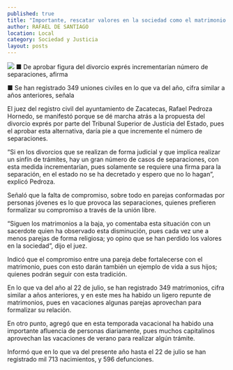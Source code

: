 ```yaml
---
published: true
title: "Importante, rescatar valores en la sociedad como el matrimonio: Rafael Pedroza"
author: RAFAEL DE SANTIAGO
location: Local
category: Sociedad y Justicia
layout: posts
---
```


![](http://i.imgur.com/Lpp77OCm.jpg)
■ De aprobar figura del divorcio exprés incrementarían número de separaciones, afirma

■ Se han registrado 349 uniones civiles en lo que va del año, cifra similar a años anteriores, señala

El juez del registro civil del ayuntamiento de Zacatecas, Rafael Pedroza Hornedo, se manifestó porque se dé marcha atrás a la propuesta del divorcio exprés por parte del Tribunal Superior de Justicia del Estado, pues el aprobar esta alternativa, daría pie a que incremente el número de separaciones.

“Si en los divorcios que se realizan de forma judicial y que implica realizar un sinfín de trámites, hay un gran número de casos de separaciones, con esta medida incrementarían, pues solamente se requiere una firma para la separación, en el estado no se ha decretado y espero que no lo hagan”, explicó Pedroza.

Señaló que la falta de compromiso, sobre todo en parejas conformadas por personas jóvenes es lo que provoca las separaciones, quienes prefieren formalizar su compromiso a través de la unión libre.

“Siguen los matrimonios a la baja, yo comentaba esta situación con un sacerdote quien ha observado esta disminución, pues cada vez une a menos parejas de forma religiosa; yo opino que se han perdido los valores en la sociedad”, dijo el juez.

Indicó que el compromiso entre una pareja debe fortalecerse con el matrimonio, pues con esto darán también un ejemplo de vida a sus hijos; quienes podrán seguir con esta
tradición.

En lo que va del año al 22 de julio, se han registrado 349 matrimonios, cifra similar a años anteriores, y en este mes ha habido un ligero repunte de matrimonios, pues en vacaciones algunas parejas aprovechan para formalizar su relación.

En otro punto, agregó que en esta temporada vacacional ha habido una importante afluencia de personas diariamente, pues muchos capitalinos aprovechan las vacaciones de verano para realizar algún trámite.

Informó que en lo que va del presente año hasta el 22 de julio se han registrado mil 713 nacimientos, y 596 defunciones.
